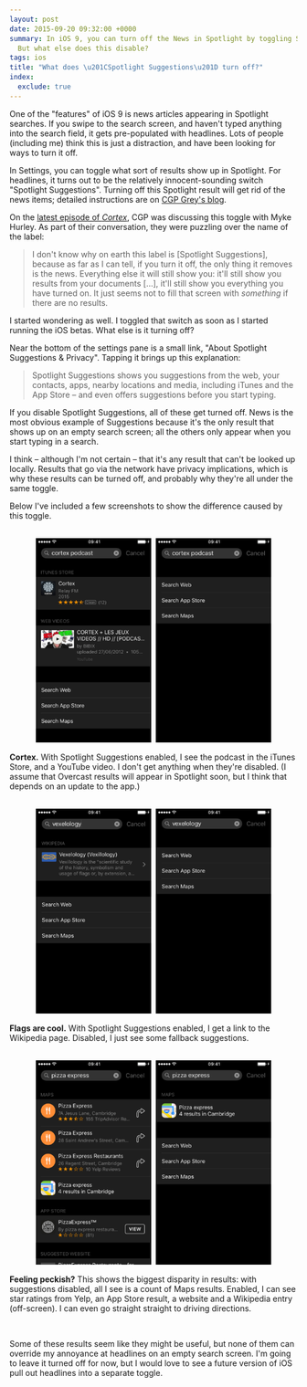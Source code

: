 ```yaml
---
layout: post
date: 2015-09-20 09:32:00 +0000
summary: In iOS 9, you can turn off the News in Spotlight by toggling Spotlight Suggestions.
  But what else does this disable?
tags: ios
title: "What does \u201CSpotlight Suggestions\u201D turn off?"
index:
  exclude: true
---
```


<style>
  .two_up {
    max-width: 40%;
    display: inline;
  }
  .two_up.left {
    margin-right: 5px;
  }

  @media screen and (max-width: 500px) {
    .two_up {
      max-width: 48%;
    }
  }
</style>

One of the "features" of iOS 9 is news articles appearing in Spotlight searches.
If you swipe to the search screen, and haven't typed anything into the search field, it gets pre-populated with headlines.
Lots of people (including me) think this is just a distraction, and have been looking for ways to turn it off.

In Settings, you can toggle what sort of results show up in Spotlight.
For headlines, it turns out to be the relatively innocent-sounding switch "Spotlight Suggestions".
Turning off this Spotlight result will get rid of the news items; detailed instructions are on [CGP Grey's blog](http://www.cgpgrey.com/blog/how-to-turn-off-news-in-spotlight-in-ios-9).

On the [latest episode of *Cortex*](https://overcast.fm/+EtBkms44w/35:00), CGP was discussing this toggle with Myke Hurley.
As part of their conversation, they were puzzling over the name of the label:

> I don't know why on earth this label is [Spotlight Suggestions], because as far as I can tell, if you turn it off, the only thing it removes is the news. Everything else it will still show you: it'll still show you results from your documents […], it'll still show you everything you have turned on. It just seems not to fill that screen with *something* if there are no results.

I started wondering as well.
I toggled that switch as soon as I started running the iOS betas.
What else is it turning off?

Near the bottom of the settings pane is a small link, "About Spotlight Suggestions & Privacy".
Tapping it brings up this explanation:

> Spotlight Suggestions shows you suggestions from the web, your contacts, apps, nearby locations and media, including iTunes and the App Store &ndash; and even offers suggestions before you start typing.

<!-- As well as the above, these suggestions include Wikipedia pages, Maps results and websites. -->
If you disable Spotlight Suggestions, all of these get turned off.
News is the most obvious example of Suggestions because it's the only result that shows up on an empty search screen; all the others only appear when you start typing in a search.

I think &ndash; although I'm not certain &ndash; that it's any result that can't be looked up locally.
Results that go via the network have privacy implications, which is why these results can be turned off, and probably why they're all under the same toggle.

Below I've included a few screenshots to show the difference caused by this toggle.

<br>

<center>
  <a href="/images/2015/cortex-enabled.PNG"><img src="/images/2015/cortex-enabled.PNG" class="two_up left" alt="Siri search for “cortex podcast”, with a podcast and YouTube link."></a>
  <a href="/images/2015/cortex-disabled.PNG"><img src="/images/2015/cortex-disabled.PNG" class="two_up" alt="Siri search for “cortex podcast”, with no results found."></a>
</center>

**Cortex.** With Spotlight Suggestions enabled, I see the podcast in the iTunes Store, and a YouTube video.
I don't get anything when they're disabled.
(I assume that Overcast results will appear in Spotlight soon, but I think that depends on an update to the app.)

<br>

<center>
  <a href="/images/2015/vexelology-enabled.PNG"><img src="/images/2015/vexelology-enabled.PNG" class="two_up left" alt="Siri search for “vexelology”, with a link to the Wikipedia page."></a>
  <a href="/images/2015/vexelology-disabled.PNG"><img src="/images/2015/vexelology-disabled.PNG" class="two_up" alt="Siri search for “vexelology”, with no results found."></a>
</center>

**Flags are cool.** With Spotlight Suggestions enabled, I get a link to the Wikipedia page. Disabled, I just see some fallback suggestions.

<br>

<center>
  <a href="/images/2015/pizzaexpress-enabled.PNG"><img src="/images/2015/pizzaexpress-enabled.PNG" class="two_up left" alt="Siri search for “pizza express”, with some maps and App Store results."></a>
  <a href="/images/2015/pizzaexpress-disabled.PNG"><img src="/images/2015/pizzaexpress-disabled.PNG" class="two_up" alt="Siri search for “pizza express”, with a single maps result."></a>
</center>

**Feeling peckish?** This shows the biggest disparity in results: with suggestions disabled, all I see is a count of Maps results.
Enabled, I can see star ratings from Yelp, an App Store result, a website and a Wikipedia entry (off-screen).
I can even go straight straight to driving directions.

<br>

Some of these results seem like they might be useful, but none of them can override my annoyance at headlines on an empty search screen.
I'm going to leave it turned off for now, but I would love to see a future version of iOS pull out headlines into a separate toggle.
